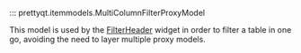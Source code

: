::: prettyqt.itemmodels.MultiColumnFilterProxyModel

This model is used by the [FilterHeader](filterheader.md) widget in order to filter
a table in one go, avoiding the need to layer multiple proxy models.

